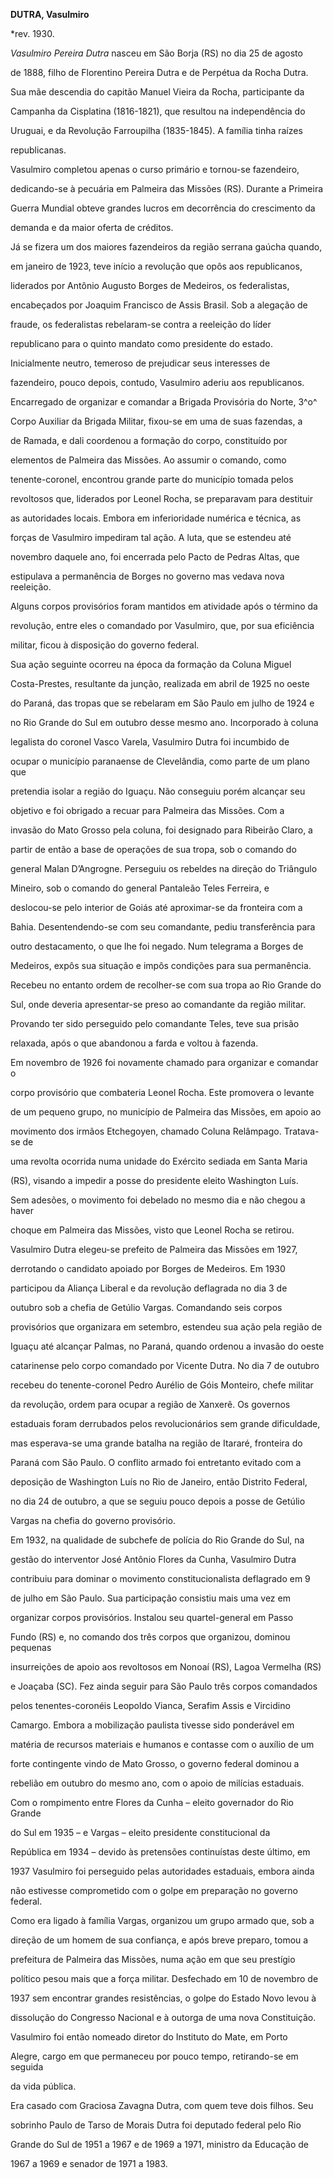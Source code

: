 **DUTRA, Vasulmiro**



\*rev. 1930.



*Vasulmiro Pereira Dutra* nasceu em São Borja (RS) no dia 25 de agosto

de 1888, filho de Florentino Pereira Dutra e de Perpétua da Rocha Dutra.

Sua mãe descendia do capitão Manuel Vieira da Rocha, participante da

Campanha da Cisplatina (1816-1821), que resultou na independência do

Uruguai, e da Revolução Farroupilha (1835-1845). A família tinha raízes

republicanas.



Vasulmiro completou apenas o curso primário e tornou-se fazendeiro,

dedicando-se à pecuária em Palmeira das Missões (RS). Durante a Primeira

Guerra Mundial obteve grandes lucros em decorrência do crescimento da

demanda e da maior oferta de créditos.



Já se fizera um dos maiores fazendeiros da região serrana gaúcha quando,

em janeiro de 1923, teve início a revolução que opôs aos republicanos,

liderados por Antônio Augusto Borges de Medeiros, os federalistas,

encabeçados por Joaquim Francisco de Assis Brasil. Sob a alegação de

fraude, os federalistas rebelaram-se contra a reeleição do líder

republicano para o quinto mandato como presidente do estado.

Inicialmente neutro, temeroso de prejudicar seus interesses de

fazendeiro, pouco depois, contudo, Vasulmiro aderiu aos republicanos.

Encarregado de organizar e comandar a Brigada Provisória do Norte, 3^o^

Corpo Auxiliar da Brigada Militar, fixou-se em uma de suas fazendas, a

de Ramada, e dali coordenou a formação do corpo, constituído por

elementos de Palmeira das Missões. Ao assumir o comando, como

tenente-coronel, encontrou grande parte do município tomada pelos

revoltosos que, liderados por Leonel Rocha, se preparavam para destituir

as autoridades locais. Embora em inferioridade numérica e técnica, as

forças de Vasulmiro impediram tal ação. A luta, que se estendeu até

novembro daquele ano, foi encerrada pelo Pacto de Pedras Altas, que

estipulava a permanência de Borges no governo mas vedava nova reeleição.

Alguns corpos provisórios foram mantidos em atividade após o término da

revolução, entre eles o comandado por Vasulmiro, que, por sua eficiência

militar, ficou à disposição do governo federal.



Sua ação seguinte ocorreu na época da formação da Coluna Miguel

Costa-Prestes, resultante da junção, realizada em abril de 1925 no oeste

do Paraná, das tropas que se rebelaram em São Paulo em julho de 1924 e

no Rio Grande do Sul em outubro desse mesmo ano. Incorporado à coluna

legalista do coronel Vasco Varela, Vasulmiro Dutra foi incumbido de

ocupar o município paranaense de Clevelândia, como parte de um plano que

pretendia isolar a região do Iguaçu. Não conseguiu porém alcançar seu

objetivo e foi obrigado a recuar para Palmeira das Missões. Com a

invasão do Mato Grosso pela coluna, foi designado para Ribeirão Claro, a

partir de então a base de operações de sua tropa, sob o comando do

general Malan D’Angrogne. Perseguiu os rebeldes na direção do Triângulo

Mineiro, sob o comando do general Pantaleão Teles Ferreira, e

deslocou-se pelo interior de Goiás até aproximar-se da fronteira com a

Bahia. Desentendendo-se com seu comandante, pediu transferência para

outro destacamento, o que lhe foi negado. Num telegrama a Borges de

Medeiros, expôs sua situação e impôs condições para sua permanência.

Recebeu no entanto ordem de recolher-se com sua tropa ao Rio Grande do

Sul, onde deveria apresentar-se preso ao comandante da região militar.

Provando ter sido perseguido pelo comandante Teles, teve sua prisão

relaxada, após o que abandonou a farda e voltou à fazenda.



Em novembro de 1926 foi novamente chamado para organizar e comandar o

corpo provisório que combateria Leonel Rocha. Este promovera o levante

de um pequeno grupo, no município de Palmeira das Missões, em apoio ao

movimento dos irmãos Etchegoyen, chamado Coluna Relâmpago. Tratava-se de

uma revolta ocorrida numa unidade do Exército sediada em Santa Maria

(RS), visando a impedir a posse do presidente eleito Washington Luís.

Sem adesões, o movimento foi debelado no mesmo dia e não chegou a haver

choque em Palmeira das Missões, visto que Leonel Rocha se retirou.



Vasulmiro Dutra elegeu-se prefeito de Palmeira das Missões em 1927,

derrotando o candidato apoiado por Borges de Medeiros. Em 1930

participou da Aliança Liberal e da revolução deflagrada no dia 3 de

outubro sob a chefia de Getúlio Vargas. Comandando seis corpos

provisórios que organizara em setembro, estendeu sua ação pela região de

Iguaçu até alcançar Palmas, no Paraná, quando ordenou a invasão do oeste

catarinense pelo corpo comandado por Vicente Dutra. No dia 7 de outubro

recebeu do tenente-coronel Pedro Aurélio de Góis Monteiro, chefe militar

da revolução, ordem para ocupar a região de Xanxerê. Os governos

estaduais foram derrubados pelos revolucionários sem grande dificuldade,

mas esperava-se uma grande batalha na região de Itararé, fronteira do

Paraná com São Paulo. O conflito armado foi entretanto evitado com a

deposição de Washington Luís no Rio de Janeiro, então Distrito Federal,

no dia 24 de outubro, a que se seguiu pouco depois a posse de Getúlio

Vargas na chefia do governo provisório.



Em 1932, na qualidade de subchefe de polícia do Rio Grande do Sul, na

gestão do interventor José Antônio Flores da Cunha, Vasulmiro Dutra

contribuiu para dominar o movimento constitucionalista deflagrado em 9

de julho em São Paulo. Sua participação consistiu mais uma vez em

organizar corpos provisórios. Instalou seu quartel-general em Passo

Fundo (RS) e, no comando dos três corpos que organizou, dominou pequenas

insurreições de apoio aos revoltosos em Nonoaí (RS), Lagoa Vermelha (RS)

e Joaçaba (SC). Fez ainda seguir para São Paulo três corpos comandados

pelos tenentes-coronéis Leopoldo Vianca, Serafim Assis e Vircidino

Camargo. Embora a mobilização paulista tivesse sido ponderável em

matéria de recursos materiais e humanos e contasse com o auxílio de um

forte contingente vindo de Mato Grosso, o governo federal dominou a

rebelião em outubro do mesmo ano, com o apoio de milícias estaduais.



Com o rompimento entre Flores da Cunha – eleito governador do Rio Grande

do Sul em 1935 – e Vargas – eleito presidente constitucional da

República em 1934 – devido às pretensões continuístas deste último, em

1937 Vasulmiro foi perseguido pelas autoridades estaduais, embora ainda

não estivesse comprometido com o golpe em preparação no governo federal.

Como era ligado à família Vargas, organizou um grupo armado que, sob a

direção de um homem de sua confiança, e após breve preparo, tomou a

prefeitura de Palmeira das Missões, numa ação em que seu prestígio

político pesou mais que a força militar. Desfechado em 10 de novembro de

1937 sem encontrar grandes resistências, o golpe do Estado Novo levou à

dissolução do Congresso Nacional e à outorga de uma nova Constituição.

Vasulmiro foi então nomeado diretor do Instituto do Mate, em Porto

Alegre, cargo em que permaneceu por pouco tempo, retirando-se em seguida

da vida pública.



Era casado com Graciosa Zavagna Dutra, com quem teve dois filhos. Seu

sobrinho Paulo de Tarso de Morais Dutra foi deputado federal pelo Rio

Grande do Sul de 1951 a 1967 e de 1969 a 1971, ministro da Educação de

1967 a 1969 e senador de 1971 a 1983.



